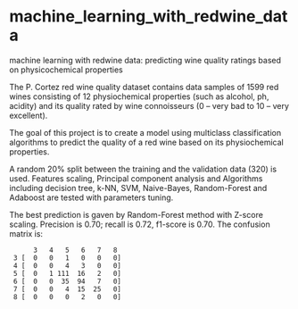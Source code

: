 # machine_learning_with_redwine_data
machine learning with redwine data: predicting wine quality ratings based on physicochemical properties

The P. Cortez red wine quality dataset contains data samples of 1599 red wines consisting of 12 physiochemical properties 
(such as alcohol, ph, acidity) and its quality rated by wine connoisseurs (0 – very bad to 10 – very excellent).

The goal of this project is to create a model using multiclass classification algorithms to predict the quality of a red wine
based on its physiochemical properties.
 
A random 20% split between the training and the validation data (320) is used. Features scaling, Principal component analysis and
Algorithms including decision tree, k-NN, SVM, Naive-Bayes, Random-Forest and Adaboost are tested with parameters tuning.  

The best prediction is gaven by Random-Forest method with Z-score scaling. 
Precision is 0.70; recall is 0.72, f1-score is 0.70.
The confusion matrix is:

          3   4   5   6   7   8
     3 [  0   0   1   0   0   0]
     4 [  0   0   4   3   0   0]
     5 [  0   1 111  16   2   0]
     6 [  0   0  35  94   7   0]
     7 [  0   0   4  15  25   0]
     8 [  0   0   0   2   0   0]


